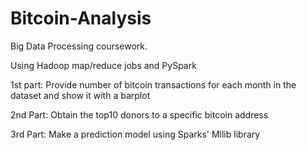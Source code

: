 # Bitcoin-Analysis
Big Data Processing coursework.

Using Hadoop map/reduce jobs and PySpark

1st part:
Provide number of bitcoin transactions for each month in the dataset and show it with a barplot

2nd Part:
Obtain the top10 donors to a specific bitcoin address

3rd Part:
Make a prediction model using Sparks' Mllib library
